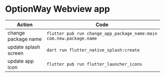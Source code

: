 # OptionWay Webview app

| Action | Code |
| ------ | ------ |
| change package name | ```flutter pub run change_app_package_name:main com.new.package.name``` |
| update splash screen | ```dart run flutter_native_splash:create``` |
| update app icon | ```flutter pub run flutter_launcher_icons``` |